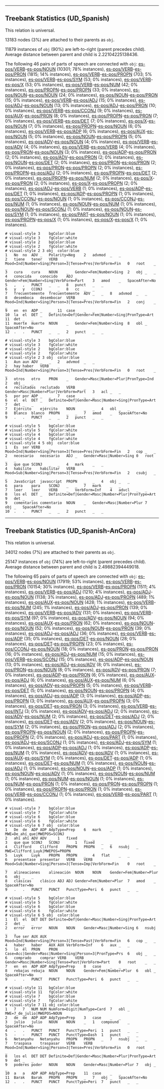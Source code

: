 

--------------------------------------------------------------------------------

## Treebank Statistics (UD_Spanish)

This relation is universal.

13183 nodes (3%) are attached to their parents as `obj`.

11879 instances of `obj` (90%) are left-to-right (parent precedes child).
Average distance between parent and child is 2.22104225138436.

The following 46 pairs of parts of speech are connected with `obj`: [es-pos/VERB]()-[es-pos/NOUN]() (10301; 78% instances), [es-pos/VERB]()-[es-pos/PRON]() (1815; 14% instances), [es-pos/VERB]()-[es-pos/PROPN]() (703; 5% instances), [es-pos/VERB]()-[es-pos/SYM]() (53; 0% instances), [es-pos/VERB]()-[es-pos/X]() (53; 0% instances), [es-pos/VERB]()-[es-pos/NUM]() (42; 0% instances), [es-pos/PROPN]()-[es-pos/PROPN]() (33; 0% instances), [es-pos/NOUN]()-[es-pos/NOUN]() (24; 0% instances), [es-pos/NOUN]()-[es-pos/PRON]() (15; 0% instances), [es-pos/VERB]()-[es-pos/ADJ]() (15; 0% instances), [es-pos/ADJ]()-[es-pos/NOUN]() (13; 0% instances), [es-pos/ADJ]()-[es-pos/PRON]() (10; 0% instances), [es-pos/VERB]()-[es-pos/CCONJ]() (9; 0% instances), [es-pos/AUX]()-[es-pos/PRON]() (8; 0% instances), [es-pos/PROPN]()-[es-pos/PRON]() (7; 0% instances), [es-pos/VERB]()-[es-pos/DET]() (7; 0% instances), [es-pos/X]()-[es-pos/NOUN]() (7; 0% instances), [es-pos/PROPN]()-[es-pos/NOUN]() (6; 0% instances), [es-pos/VERB]()-[es-pos/ADP]() (6; 0% instances), [es-pos/AUX]()-[es-pos/NOUN]() (5; 0% instances), [es-pos/NOUN]()-[es-pos/PROPN]() (5; 0% instances), [es-pos/ADV]()-[es-pos/NOUN]() (4; 0% instances), [es-pos/VERB]()-[es-pos/ADV]() (4; 0% instances), [es-pos/VERB]()-[es-pos/VERB]() (4; 0% instances), [es-pos/PRON]()-[es-pos/NOUN]() (3; 0% instances), [es-pos/ADP]()-[es-pos/PRON]() (2; 0% instances), [es-pos/ADV]()-[es-pos/PRON]() (2; 0% instances), [es-pos/NOUN]()-[es-pos/DET]() (2; 0% instances), [es-pos/PRON]()-[es-pos/PRON]() (2; 0% instances), [es-pos/PRON]()-[es-pos/PROPN]() (2; 0% instances), [es-pos/PROPN]()-[es-pos/ADJ]() (2; 0% instances), [es-pos/PROPN]()-[es-pos/DET]() (2; 0% instances), [es-pos/PROPN]()-[es-pos/NUM]() (2; 0% instances), [es-pos/X]()-[es-pos/PRON]() (2; 0% instances), [es-pos/X]()-[es-pos/PROPN]() (2; 0% instances), [es-pos/ADJ]()-[es-pos/VERB]() (1; 0% instances), [es-pos/ADP]()-[es-pos/DET]() (1; 0% instances), [es-pos/ADP]()-[es-pos/PROPN]() (1; 0% instances), [es-pos/CCONJ]()-[es-pos/NOUN]() (1; 0% instances), [es-pos/CCONJ]()-[es-pos/NUM]() (1; 0% instances), [es-pos/NOUN]()-[es-pos/NUM]() (1; 0% instances), [es-pos/NOUN]()-[es-pos/SCONJ]() (1; 0% instances), [es-pos/NOUN]()-[es-pos/SYM]() (1; 0% instances), [es-pos/PART]()-[es-pos/NOUN]() (1; 0% instances), [es-pos/PROPN]()-[es-pos/X]() (1; 0% instances), [es-pos/X]()-[es-pos/X]() (1; 0% instances).


~~~ conllu
# visual-style 3	bgColor:blue
# visual-style 3	fgColor:white
# visual-style 2	bgColor:blue
# visual-style 2	fgColor:white
# visual-style 2 3 obj	color:blue
1	No	no	ADV	_	Polarity=Neg	2	advmod	_	_
2	tiene	tener	VERB	_	Mood=Ind|Number=Sing|Person=3|Tense=Pres|VerbForm=Fin	0	root	_	_
3	cura	cura	NOUN	_	Gender=Fem|Number=Sing	2	obj	_	_
4	conocida	conocido	ADJ	_	Gender=Fem|Number=Sing|VerbForm=Part	3	amod	_	SpaceAfter=No
5	,	,	PUNCT	_	_	8	punct	_	_
6	y	y	CCONJ	_	_	8	cc	_	_
7	frecuentemente	frecuentemente	ADV	_	_	8	advmod	_	_
8	desemboca	desembocar	VERB	_	Mood=Ind|Number=Sing|Person=3|Tense=Pres|VerbForm=Fin	2	conj	_	_
9	en	en	ADP	_	_	11	case	_	_
10	la	el	DET	_	Definite=Def|Gender=Fem|Number=Sing|PronType=Art	11	det	_	_
11	muerte	muerte	NOUN	_	Gender=Fem|Number=Sing	8	obl	_	SpaceAfter=No
12	.	.	PUNCT	_	_	2	punct	_	_

~~~


~~~ conllu
# visual-style 3	bgColor:blue
# visual-style 3	fgColor:white
# visual-style 2	bgColor:blue
# visual-style 2	fgColor:white
# visual-style 2 3 obj	color:blue
1	Aun	aun	ADV	_	_	2	advmod	_	_
2	hay	haber	VERB	_	Mood=Ind|Number=Sing|Person=3|Tense=Pres|VerbForm=Fin	0	root	_	_
3	otros	otro	PRON	_	Gender=Masc|Number=Plur|PronType=Ind	2	obj	_	_
4	reclutados	reclutado	VERB	_	Gender=Masc|Number=Plur|VerbForm=Part	3	acl	_	_
5	por	por	ADP	_	_	7	case	_	_
6	el	el	DET	_	Definite=Def|Gender=Masc|Number=Sing|PronType=Art	7	det	_	_
7	Ejército	ejército	NOUN	_	_	4	obl	_	_
8	Blanco	blanco	PROPN	_	_	7	amod	_	SpaceAfter=No
9	.	.	PUNCT	_	_	2	punct	_	_

~~~


~~~ conllu
# visual-style 5	bgColor:blue
# visual-style 5	fgColor:white
# visual-style 4	bgColor:blue
# visual-style 4	fgColor:white
# visual-style 4 5 obj	color:blue
1	Es	ser	VERB	_	Mood=Ind|Number=Sing|Person=3|Tense=Pres|VerbForm=Fin	2	cop	_	_
2	necesario	necesario	ADJ	_	Gender=Masc|Number=Sing	0	root	_	_
3	que	que	SCONJ	_	_	4	mark	_	_
4	habilite	habilitar	VERB	_	Mood=Sub|Number=Sing|Person=3|Tense=Pres|VerbForm=Fin	2	csubj	_	_
5	JavaScript	javascript	PROPN	_	_	4	obj	_	_
6	para	para	SCONJ	_	_	7	mark	_	_
7	leer	leer	VERB	_	VerbForm=Inf	4	advcl	_	_
8	los	el	DET	_	Definite=Def|Gender=Masc|Number=Plur|PronType=Art	9	det	_	_
9	comentarios	comentario	NOUN	_	Gender=Masc|Number=Plur	7	obj	_	SpaceAfter=No
10	.	.	PUNCT	_	_	2	punct	_	_

~~~




--------------------------------------------------------------------------------

## Treebank Statistics (UD_Spanish-AnCora)

This relation is universal.

34012 nodes (7%) are attached to their parents as `obj`.

25147 instances of `obj` (74%) are left-to-right (parent precedes child).
Average distance between parent and child is 2.49882394449018.

The following 65 pairs of parts of speech are connected with `obj`: [es-pos/VERB]()-[es-pos/NOUN]() (17919; 53% instances), [es-pos/VERB]()-[es-pos/PRON]() (10154; 30% instances), [es-pos/VERB]()-[es-pos/PROPN]() (1511; 4% instances), [es-pos/VERB]()-[es-pos/ADJ]() (1210; 4% instances), [es-pos/ADJ]()-[es-pos/NOUN]() (1138; 3% instances), [es-pos/ADJ]()-[es-pos/PROPN]() (489; 1% instances), [es-pos/AUX]()-[es-pos/NOUN]() (428; 1% instances), [es-pos/VERB]()-[es-pos/NUM]() (245; 1% instances), [es-pos/ADJ]()-[es-pos/PRON]() (139; 0% instances), [es-pos/VERB]()-[es-pos/ADV]() (131; 0% instances), [es-pos/VERB]()-[es-pos/SYM]() (97; 0% instances), [es-pos/ADV]()-[es-pos/NOUN]() (94; 0% instances), [es-pos/AUX]()-[es-pos/PRON]() (62; 0% instances), [es-pos/NOUN]()-[es-pos/NOUN]() (52; 0% instances), [es-pos/NOUN]()-[es-pos/PRON]() (39; 0% instances), [es-pos/ADJ]()-[es-pos/ADJ]() (36; 0% instances), [es-pos/VERB]()-[es-pos/ADP]() (35; 0% instances), [es-pos/DET]()-[es-pos/NOUN]() (28; 0% instances), [es-pos/DET]()-[es-pos/PROPN]() (23; 0% instances), [es-pos/CCONJ]()-[es-pos/NOUN]() (18; 0% instances), [es-pos/PRON]()-[es-pos/PRON]() (16; 0% instances), [es-pos/ADJ]()-[es-pos/NUM]() (15; 0% instances), [es-pos/VERB]()-[es-pos/SCONJ]() (15; 0% instances), [es-pos/ADP]()-[es-pos/NOUN]() (13; 0% instances), [es-pos/ADJ]()-[es-pos/ADV]() (8; 0% instances), [es-pos/PRON]()-[es-pos/NOUN]() (8; 0% instances), [es-pos/ADV]()-[es-pos/PRON]() (7; 0% instances), [es-pos/ADP]()-[es-pos/PRON]() (6; 0% instances), [es-pos/AUX]()-[es-pos/ADJ]() (6; 0% instances), [es-pos/AUX]()-[es-pos/NUM]() (6; 0% instances), [es-pos/ADV]()-[es-pos/PROPN]() (5; 0% instances), [es-pos/VERB]()-[es-pos/DET]() (5; 0% instances), [es-pos/NOUN]()-[es-pos/PROPN]() (4; 0% instances), [es-pos/ADJ]()-[es-pos/ADP]() (3; 0% instances), [es-pos/ADP]()-[es-pos/PROPN]() (3; 0% instances), [es-pos/AUX]()-[es-pos/PROPN]() (3; 0% instances), [es-pos/DET]()-[es-pos/PRON]() (3; 0% instances), [es-pos/VERB]()-[es-pos/INTJ]() (3; 0% instances), [es-pos/ADV]()-[es-pos/ADJ]() (2; 0% instances), [es-pos/ADV]()-[es-pos/NUM]() (2; 0% instances), [es-pos/DET]()-[es-pos/ADJ]() (2; 0% instances), [es-pos/DET]()-[es-pos/ADV]() (2; 0% instances), [es-pos/NOUN]()-[es-pos/SYM]() (2; 0% instances), [es-pos/PRON]()-[es-pos/ADJ]() (2; 0% instances), [es-pos/PROPN]()-[es-pos/NOUN]() (2; 0% instances), [es-pos/PROPN]()-[es-pos/PROPN]() (2; 0% instances), [es-pos/ADJ]()-[es-pos/PART]() (1; 0% instances), [es-pos/ADJ]()-[es-pos/SCONJ]() (1; 0% instances), [es-pos/ADJ]()-[es-pos/SYM]() (1; 0% instances), [es-pos/ADP]()-[es-pos/ADJ]() (1; 0% instances), [es-pos/ADP]()-[es-pos/NUM]() (1; 0% instances), [es-pos/ADV]()-[es-pos/ADV]() (1; 0% instances), [es-pos/AUX]()-[es-pos/SYM]() (1; 0% instances), [es-pos/DET]()-[es-pos/ADP]() (1; 0% instances), [es-pos/DET]()-[es-pos/NUM]() (1; 0% instances), [es-pos/NOUN]()-[es-pos/ADJ]() (1; 0% instances), [es-pos/NOUN]()-[es-pos/ADP]() (1; 0% instances), [es-pos/NOUN]()-[es-pos/ADV]() (1; 0% instances), [es-pos/NOUN]()-[es-pos/NUM]() (1; 0% instances), [es-pos/NUM]()-[es-pos/NOUN]() (1; 0% instances), [es-pos/NUM]()-[es-pos/PRON]() (1; 0% instances), [es-pos/PRON]()-[es-pos/PROPN]() (1; 0% instances), [es-pos/PROPN]()-[es-pos/PRON]() (1; 0% instances), [es-pos/VERB]()-[es-pos/CCONJ]() (1; 0% instances), [es-pos/VERB]()-[es-pos/PART]() (1; 0% instances).


~~~ conllu
# visual-style 7	bgColor:blue
# visual-style 7	fgColor:white
# visual-style 6	bgColor:blue
# visual-style 6	fgColor:white
# visual-style 6 7 obj	color:blue
1	De	de	ADP	ADP	AdpType=Prep	6	mark	_	MWE=De_ahí_que|MWEPOS=SCONJ
2	ahí	ahí	ADV	ADV	_	1	fixed	_	_
3	que	que	SCONJ	SCONJ	_	1	fixed	_	_
4	Clifford	Clifford	PROPN	PROPN	_	6	nsubj	_	MWE=Clifford_Luyk|MWEPOS=PROPN
5	Luyk	Luyk	PROPN	PROPN	_	4	flat	_	_
6	presentase	presentar	VERB	VERB	Mood=Sub|Number=Sing|Person=3|Tense=Imp|VerbForm=Fin	0	root	_	_
7	alineaciones	alineación	NOUN	NOUN	Gender=Fem|Number=Plur	6	obj	_	_
8	clásicas	clásico	ADJ	ADJ	Gender=Fem|Number=Plur	7	amod	_	SpaceAfter=No
9	.	.	PUNCT	PUNCT	PunctType=Peri	6	punct	_	_

~~~


~~~ conllu
# visual-style 5	bgColor:blue
# visual-style 5	fgColor:white
# visual-style 6	bgColor:blue
# visual-style 6	fgColor:white
# visual-style 6 5 obj	color:blue
1	El	el	DET	DET	Definite=Def|Gender=Masc|Number=Sing|PronType=Art	2	det	_	_
2	error	error	NOUN	NOUN	Gender=Masc|Number=Sing	6	nsubj	_	_
3	fue	ser	AUX	AUX	Mood=Ind|Number=Sing|Person=3|Tense=Past|VerbForm=Fin	6	cop	_	_
4	haber	haber	AUX	AUX	VerbForm=Inf	6	aux	_	_
5	lo	él	PRON	PRON	Case=Acc|Gender=Masc|Number=Sing|Person=3|PronType=Prs	6	obj	_	_
6	comprado	comprar	VERB	VERB	Gender=Masc|Number=Sing|Tense=Past|VerbForm=Part	0	root	_	_
7	en	en	ADP	ADP	AdpType=Prep	8	case	_	_
8	rebajas	rebaja	NOUN	NOUN	Gender=Fem|Number=Plur	6	obl	_	SpaceAfter=No
9	.	.	PUNCT	PUNCT	PunctType=Peri	6	punct	_	_

~~~


~~~ conllu
# visual-style 11	bgColor:blue
# visual-style 11	fgColor:white
# visual-style 7	bgColor:blue
# visual-style 7	fgColor:white
# visual-style 7 11 obj	color:blue
1	7	7	NUM	NUM	NumForm=Digit|NumType=Card	7	obl	_	MWE=7_de_julio|MWEPOS=NOUN
2	de	de	ADP	ADP	AdpType=Prep	3	case	_	_
3	julio	julio	NOUN	NOUN	_	1	compound	_	SpaceAfter=No
4	.	.	PUNCT	PUNCT	PunctType=Peri	1	punct	_	_
5	-	-	PUNCT	PUNCT	PunctType=Dash	1	punct	_	_
6	Netanyahu	Netanyahu	PROPN	PROPN	_	7	nsubj	_	_
7	traspasa	traspasar	VERB	VERB	Mood=Ind|Number=Sing|Person=3|Tense=Pres|VerbForm=Fin	0	root	_	_
8	los	el	DET	DET	Definite=Def|Gender=Masc|Number=Plur|PronType=Art	9	det	_	_
9	poderes	poder	NOUN	NOUN	Gender=Masc|Number=Plur	7	obj	_	_
10	a	a	ADP	ADP	AdpType=Prep	11	case	_	_
11	Barak	Barak	PROPN	PROPN	_	7	obj	_	SpaceAfter=No
12	.	.	PUNCT	PUNCT	PunctType=Peri	7	punct	_	_

~~~


